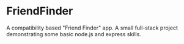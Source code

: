 # FriendFinder
A compatibility based "Friend Finder" app. A small full-stack project demonstrating some basic node.js and express skills.
